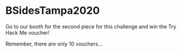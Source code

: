 # BSidesTampa2020

Go to our booth for the second piece for this challenge and win the Try Hack Me voucher!

Remember, there are only 10 vouchers...
